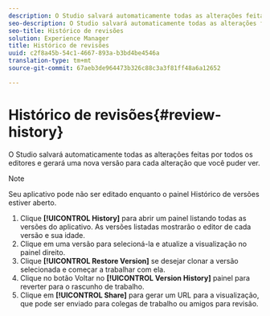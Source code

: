 ```yaml
---
description: O Studio salvará automaticamente todas as alterações feitas por todos os editores e gerará uma nova versão para cada alteração que você puder ver.
seo-description: O Studio salvará automaticamente todas as alterações feitas por todos os editores e gerará uma nova versão para cada alteração que você puder ver.
seo-title: Histórico de revisões
solution: Experience Manager
title: Histórico de revisões
uuid: c2f8a45b-54c1-4667-893a-b3bd4be4546a
translation-type: tm+mt
source-git-commit: 67aeb3de964473b326c88c3a3f81ff48a6a12652

---
```



# Histórico de revisões{#review-history}

O Studio salvará automaticamente todas as alterações feitas por todos os editores e gerará uma nova versão para cada alteração que você puder ver.

>[!NOTE]
>
>Seu aplicativo pode não ser editado enquanto o painel Histórico de versões estiver aberto.

1. Clique **[!UICONTROL History]** para abrir um painel listando todas as versões do aplicativo. As versões listadas mostrarão o editor de cada versão e sua idade.
1. Clique em uma versão para selecioná-la e atualize a visualização no painel direito.
1. Clique **[!UICONTROL Restore Version]** se desejar clonar a versão selecionada e começar a trabalhar com ela.
1. Clique no botão Voltar no **[!UICONTROL Version History]** painel para reverter para o rascunho de trabalho.
1. Clique em **[!UICONTROL Share]** para gerar um URL para a visualização, que pode ser enviado para colegas de trabalho ou amigos para revisão.
